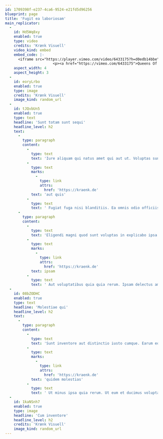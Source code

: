 ```yaml
---
id: 1709398f-e237-4ca6-9524-e21fd5d96256
blueprint: page
title: 'Fugit ea laboriosam'
main_replicator:
  -
    id: Hd5Wq8xy
    enabled: true
    type: video
    credits: 'Krænk Visuell'
    video_kind: embed
    embed_code: |-
      <iframe src="https://player.vimeo.com/video/6433175?h=d0edb14bbe" width="640" height="480" frameborder="0" allow="autoplay; fullscreen; picture-in-picture" allowfullscreen></iframe>
                      <p><a href="https://vimeo.com/6433175">Queens Of The Stone Age - No One Knows</a> from <a href="https://vimeo.com/user2247357">Pecas</a> on <a href="https://vimeo.com">Vimeo</a>.</p>
    aspect_width: 4
    aspect_height: 3
  -
    id: eoryLrbo
    enabled: true
    type: image
    credits: 'Krænk Visuell'
    image_kind: random_url
  -
    id: tJQvbUn5
    enabled: true
    type: text
    headline: 'Sunt totam sunt sequi'
    headline_level: h2
    text:
      -
        type: paragraph
        content:
          -
            type: text
            text: 'Iure aliquam qui natus amet qui aut ut. Voluptas sunt rem aut fuga debitis ab. Ut eum tenetur eum recusandae. Voluptatem eos ut doloremque ut nihil sit. Architecto porro sunt consequatur quidem veritatis dolorum. '
          -
            type: text
            marks:
              -
                type: link
                attrs:
                  href: 'https://kraenk.de'
            text: 'aut quis'
          -
            type: text
            text: ' Fugiat fuga nisi blanditiis. Ea omnis odio officiis consequatur qui eum. Iste sunt laudantium beatae. Delectus aut quae magni perferendis omnis.'
      -
        type: paragraph
        content:
          -
            type: text
            text: 'Eligendi magni quod sunt voluptas in explicabo ipsa. Dolor facilis omnis distinctio cupiditate rerum molestiae ipsam. '
          -
            type: text
            marks:
              -
                type: link
                attrs:
                  href: 'https://kraenk.de'
            text: ipsam
          -
            type: text
            text: ' Aut voluptatibus quia quia rerum. Ipsam delectus amet repudiandae. Et enim placeat aliquid. Officia tempore nostrum sunt ullam quia et ratione quae.'
  -
    id: 08bZODHC
    enabled: true
    type: text
    headline: 'Molestiae qui'
    headline_level: h2
    text:
      -
        type: paragraph
        content:
          -
            type: text
            text: 'Sunt inventore aut distinctio iusto cumque. Earum eos dolores dicta quae vero sunt. Cupiditate est provident laboriosam sit quod sit. '
          -
            type: text
            marks:
              -
                type: link
                attrs:
                  href: 'https://kraenk.de'
            text: 'quidem molestias'
          -
            type: text
            text: ' Ut minus ipsa quia rerum. Ut eum et ducimus voluptatem rerum. Autem est vero aut omnis ex.'
  -
    id: 1kaNSnh7
    enabled: true
    type: image
    headline: 'Cum inventore'
    headline_level: h2
    credits: 'Krænk Visuell'
    image_kind: random_url
---
```


